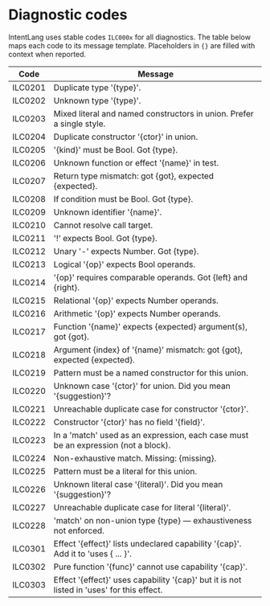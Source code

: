 # Diagnostic codes

IntentLang uses stable codes `ILC000x` for all diagnostics. The table below maps each code to its message template. Placeholders in `{}` are filled with context when reported.

| Code    | Message                                                                                   |
| ------- | ----------------------------------------------------------------------------------------- |
| ILC0201 | Duplicate type '{type}'.                                                                  |
| ILC0202 | Unknown type '{type}'.                                                                    |
| ILC0203 | Mixed literal and named constructors in union. Prefer a single style.                     |
| ILC0204 | Duplicate constructor '{ctor}' in union.                                                  |
| ILC0205 | '{kind}' must be Bool. Got {type}.                                                        |
| ILC0206 | Unknown function or effect '{name}' in test.                                              |
| ILC0207 | Return type mismatch: got {got}, expected {expected}.                                     |
| ILC0208 | If condition must be Bool. Got {type}.                                                    |
| ILC0209 | Unknown identifier '{name}'.                                                              |
| ILC0210 | Cannot resolve call target.                                                               |
| ILC0211 | '!' expects Bool. Got {type}.                                                             |
| ILC0212 | Unary '-' expects Number. Got {type}.                                                     |
| ILC0213 | Logical '{op}' expects Bool operands.                                                     |
| ILC0214 | '{op}' requires comparable operands. Got {left} and {right}.                              |
| ILC0215 | Relational '{op}' expects Number operands.                                                |
| ILC0216 | Arithmetic '{op}' expects Number operands.                                                |
| ILC0217 | Function '{name}' expects {expected} argument(s), got {got}.                              |
| ILC0218 | Argument {index} of '{name}' mismatch: got {got}, expected {expected}.                    |
| ILC0219 | Pattern must be a named constructor for this union.                                       |
| ILC0220 | Unknown case '{ctor}' for union. Did you mean '{suggestion}'?                             |
| ILC0221 | Unreachable duplicate case for constructor '{ctor}'.                                      |
| ILC0222 | Constructor '{ctor}' has no field '{field}'.                                              |
| ILC0223 | In a 'match' used as an expression, each case must be an expression (not a block).        |
| ILC0224 | Non-exhaustive match. Missing: {missing}.                                                 |
| ILC0225 | Pattern must be a literal for this union.                                                 |
| ILC0226 | Unknown literal case '{literal}'. Did you mean '{suggestion}'?                            |
| ILC0227 | Unreachable duplicate case for literal '{literal}'.                                       |
| ILC0228 | 'match' on non-union type {type} — exhaustiveness not enforced.                           |
| ILC0301 | Effect '{effect}' lists undeclared capability '{cap}'. Add it to 'uses { ... }'.          |
| ILC0302 | Pure function '{func}' cannot use capability '{cap}'.                                     |
| ILC0303 | Effect '{effect}' uses capability '{cap}' but it is not listed in 'uses' for this effect. |
